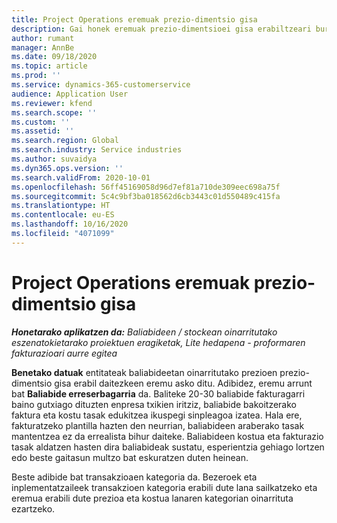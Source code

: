 ```yaml
---
title: Project Operations eremuak prezio-dimentsio gisa
description: Gai honek eremuak prezio-dimentsioei gisa erabiltzeari buruzko informazioa eskaintzen du Dynamics 365 Project Operations-en.
author: rumant
manager: AnnBe
ms.date: 09/18/2020
ms.topic: article
ms.prod: ''
ms.service: dynamics-365-customerservice
audience: Application User
ms.reviewer: kfend
ms.search.scope: ''
ms.custom: ''
ms.assetid: ''
ms.search.region: Global
ms.search.industry: Service industries
ms.author: suvaidya
ms.dyn365.ops.version: ''
ms.search.validFrom: 2020-10-01
ms.openlocfilehash: 56ff45169058d96d7ef81a710de309eec698a75f
ms.sourcegitcommit: 5c4c9bf3ba018562d6cb3443c01d550489c415fa
ms.translationtype: HT
ms.contentlocale: eu-ES
ms.lasthandoff: 10/16/2020
ms.locfileid: "4071099"
---
```

# <a name="project-operations-fields-as-pricing-dimensions"></a>Project Operations eremuak prezio-dimentsio gisa

_**Honetarako aplikatzen da:** Baliabideen / stockean oinarritutako eszenatokietarako proiektuen eragiketak, Lite hedapena - proformaren fakturazioari aurre egitea_

**Benetako datuak** entitateak baliabideetan oinarritutako prezioen prezio-dimentsio gisa erabil daitezkeen eremu asko ditu. Adibidez, eremu arrunt bat **Baliabide erreserbagarria** da. Baliteke 20-30 baliabide fakturagarri baino gutxiago dituzten enpresa txikien iritziz, baliabide bakoitzerako faktura eta kostu tasak edukitzea ikuspegi sinpleagoa izatea. Hala ere, fakturatzeko plantilla hazten den neurrian, baliabideen araberako tasak mantentzea ez da errealista bihur daiteke. Baliabideen kostua eta fakturazio tasak aldatzen hasten dira baliabideak sustatu, esperientzia gehiago lortzen edo beste gaitasun multzo bat eskuratzen duten heinean. 

Beste adibide bat transakzioaen kategoria da. Bezeroek eta inplementatzaileek transakzioen kategoria erabili dute lana sailkatzeko eta eremua erabili dute prezioa eta kostua lanaren kategorian oinarrituta ezartzeko.
